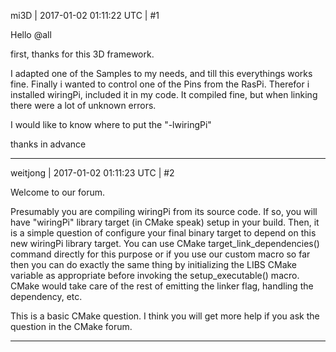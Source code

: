 mi3D | 2017-01-02 01:11:22 UTC | #1

Hello @all

first, thanks for this 3D framework.

I adapted one of the Samples to my needs, and till this everythings works fine. Finally i wanted to control one of the Pins from the RasPi. Therefor i installed wiringPi, included it in my code. It compiled fine, but when linking there were a lot of unknown errors.

I would like to know where to put the "-lwiringPi" 

thanks in advance

-------------------------

weitjong | 2017-01-02 01:11:23 UTC | #2

Welcome to our forum.

Presumably you are compiling wiringPi from its source code. If so, you will have "wiringPi" library target (in CMake speak) setup in your build. Then, it is a simple question of configure your final binary target to depend on this new wiringPi library target. You can use CMake target_link_dependencies() command directly for this purpose or if you use our custom macro so far then you can do exactly the same thing by initializing the LIBS CMake variable as appropriate before invoking the setup_executable() macro. CMake would take care of the rest of emitting the linker flag, handling the dependency, etc.

This is a basic CMake question. I think you will get more help if you ask the question in the CMake forum.

-------------------------

